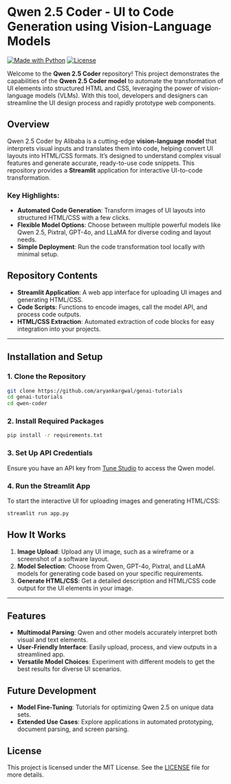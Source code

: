 # Qwen 2.5 Coder - UI to Code Generation using Vision-Language Models

[![Made with Python](https://img.shields.io/badge/Made%20with-Python-blue.svg)](https://www.python.org/)
[![License](https://img.shields.io/badge/License-MIT-blue.svg)](https://opensource.org/licenses/MIT)

Welcome to the **Qwen 2.5 Coder** repository! This project demonstrates the capabilities of the **Qwen 2.5 Coder model** to automate the transformation of UI elements into structured HTML and CSS, leveraging the power of vision-language models (VLMs). With this tool, developers and designers can streamline the UI design process and rapidly prototype web components.

## Overview

Qwen 2.5 Coder by Alibaba is a cutting-edge **vision-language model** that interprets visual inputs and translates them into code, helping convert UI layouts into HTML/CSS formats. It’s designed to understand complex visual features and generate accurate, ready-to-use code snippets. This repository provides a **Streamlit** application for interactive UI-to-code transformation.

### Key Highlights:
- **Automated Code Generation**: Transform images of UI layouts into structured HTML/CSS with a few clicks.
- **Flexible Model Options**: Choose between multiple powerful models like Qwen 2.5, Pixtral, GPT-4o, and LLaMA for diverse coding and layout needs.
- **Simple Deployment**: Run the code transformation tool locally with minimal setup.

## Repository Contents

- **Streamlit Application**: A web app interface for uploading UI images and generating HTML/CSS.
- **Code Scripts**: Functions to encode images, call the model API, and process code outputs.
- **HTML/CSS Extraction**: Automated extraction of code blocks for easy integration into your projects.

---

## Installation and Setup

### 1. Clone the Repository
```bash
git clone https://github.com/aryankargwal/genai-tutorials
cd genai-tutorials
cd qwen-coder
```

### 2. Install Required Packages
```bash
pip install -r requirements.txt
```

### 3. Set Up API Credentials
Ensure you have an API key from [Tune Studio](https://studio.tune.app/login) to access the Qwen model.

### 4. Run the Streamlit App
To start the interactive UI for uploading images and generating HTML/CSS:
```bash
streamlit run app.py
```

## How It Works

1. **Image Upload**: Upload any UI image, such as a wireframe or a screenshot of a software layout.
2. **Model Selection**: Choose from Qwen, GPT-4o, Pixtral, and LLaMA models for generating code based on your specific requirements.
3. **Generate HTML/CSS**: Get a detailed description and HTML/CSS code output for the UI elements in your image.

---

## Features

- **Multimodal Parsing**: Qwen and other models accurately interpret both visual and text elements.
- **User-Friendly Interface**: Easily upload, process, and view outputs in a streamlined app.
- **Versatile Model Choices**: Experiment with different models to get the best results for diverse UI scenarios.

## Future Development

- **Model Fine-Tuning**: Tutorials for optimizing Qwen 2.5 on unique data sets.
- **Extended Use Cases**: Explore applications in automated prototyping, document parsing, and screen parsing.

## License

This project is licensed under the MIT License. See the [LICENSE](LICENSE) file for more details.

